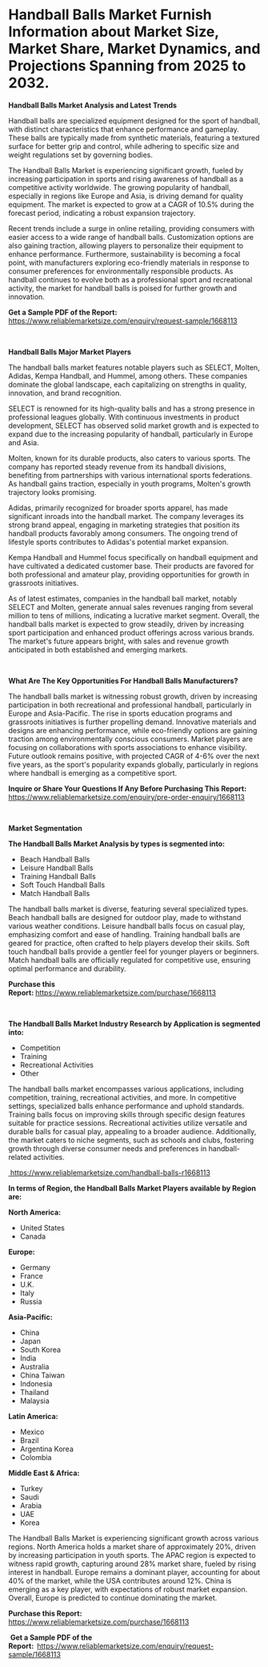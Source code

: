 <p><h1>Handball Balls Market Furnish Information about Market Size, Market Share, Market Dynamics, and Projections Spanning from 2025 to 2032.</h1></p><p><strong>Handball Balls Market Analysis and Latest Trends</strong></p>
<p><p>Handball balls are specialized equipment designed for the sport of handball, with distinct characteristics that enhance performance and gameplay. These balls are typically made from synthetic materials, featuring a textured surface for better grip and control, while adhering to specific size and weight regulations set by governing bodies. </p><p>The Handball Balls Market is experiencing significant growth, fueled by increasing participation in sports and rising awareness of handball as a competitive activity worldwide. The growing popularity of handball, especially in regions like Europe and Asia, is driving demand for quality equipment. The market is expected to grow at a CAGR of 10.5% during the forecast period, indicating a robust expansion trajectory.</p><p>Recent trends include a surge in online retailing, providing consumers with easier access to a wide range of handball balls. Customization options are also gaining traction, allowing players to personalize their equipment to enhance performance. Furthermore, sustainability is becoming a focal point, with manufacturers exploring eco-friendly materials in response to consumer preferences for environmentally responsible products. As handball continues to evolve both as a professional sport and recreational activity, the market for handball balls is poised for further growth and innovation.</p></p>
<p><strong>Get a Sample PDF of the Report:&nbsp;</strong> <a href="https://www.reliablemarketsize.com/enquiry/request-sample/1668113?utm_campaign=3015&utm_medium=2&utm_source=Github&utm_content=ia&utm_term=17042025&utm_id=handball-balls">https://www.reliablemarketsize.com/enquiry/request-sample/1668113</a></p>
<p>&nbsp;</p>
<p><strong>Handball Balls Major Market Players</strong></p>
<p><p>The handball balls market features notable players such as SELECT, Molten, Adidas, Kempa Handball, and Hummel, among others. These companies dominate the global landscape, each capitalizing on strengths in quality, innovation, and brand recognition.</p><p>SELECT is renowned for its high-quality balls and has a strong presence in professional leagues globally. With continuous investments in product development, SELECT has observed solid market growth and is expected to expand due to the increasing popularity of handball, particularly in Europe and Asia.</p><p>Molten, known for its durable products, also caters to various sports. The company has reported steady revenue from its handball divisions, benefiting from partnerships with various international sports federations. As handball gains traction, especially in youth programs, Molten's growth trajectory looks promising.</p><p>Adidas, primarily recognized for broader sports apparel, has made significant inroads into the handball market. The company leverages its strong brand appeal, engaging in marketing strategies that position its handball products favorably among consumers. The ongoing trend of lifestyle sports contributes to Adidas's potential market expansion.</p><p>Kempa Handball and Hummel focus specifically on handball equipment and have cultivated a dedicated customer base. Their products are favored for both professional and amateur play, providing opportunities for growth in grassroots initiatives.</p><p>As of latest estimates, companies in the handball ball market, notably SELECT and Molten, generate annual sales revenues ranging from several million to tens of millions, indicating a lucrative market segment. Overall, the handball balls market is expected to grow steadily, driven by increasing sport participation and enhanced product offerings across various brands. The market's future appears bright, with sales and revenue growth anticipated in both established and emerging markets.</p></p>
<p>&nbsp;</p>
<p><strong>What Are The Key Opportunities For Handball Balls Manufacturers?</strong></p>
<p><p>The handball balls market is witnessing robust growth, driven by increasing participation in both recreational and professional handball, particularly in Europe and Asia-Pacific. The rise in sports education programs and grassroots initiatives is further propelling demand. Innovative materials and designs are enhancing performance, while eco-friendly options are gaining traction among environmentally conscious consumers. Market players are focusing on collaborations with sports associations to enhance visibility. Future outlook remains positive, with projected CAGR of 4-6% over the next five years, as the sport's popularity expands globally, particularly in regions where handball is emerging as a competitive sport.</p></p>
<p><strong>Inquire or Share Your Questions If Any Before Purchasing This Report:</strong> <a href="https://www.reliablemarketsize.com/enquiry/pre-order-enquiry/1668113?utm_campaign=3015&utm_medium=2&utm_source=Github&utm_content=ia&utm_term=17042025&utm_id=handball-balls">https://www.reliablemarketsize.com/enquiry/pre-order-enquiry/1668113</a></p>
<p>&nbsp;</p>
<p><strong>Market Segmentation</strong></p>
<p><strong>The Handball Balls Market Analysis by types is segmented into:</strong></p>
<p><ul><li>Beach Handball Balls</li><li>Leisure Handball Balls</li><li>Training Handball Balls</li><li>Soft Touch Handball Balls</li><li>Match Handball Balls</li></ul></p>
<p><p>The handball balls market is diverse, featuring several specialized types. Beach handball balls are designed for outdoor play, made to withstand various weather conditions. Leisure handball balls focus on casual play, emphasizing comfort and ease of handling. Training handball balls are geared for practice, often crafted to help players develop their skills. Soft touch handball balls provide a gentler feel for younger players or beginners. Match handball balls are officially regulated for competitive use, ensuring optimal performance and durability.</p></p>
<p><strong>Purchase this Report:&nbsp;</strong><a href="https://www.reliablemarketsize.com/purchase/1668113?utm_campaign=3015&utm_medium=2&utm_source=Github&utm_content=ia&utm_term=17042025&utm_id=handball-balls">https://www.reliablemarketsize.com/purchase/1668113</a></p>
<p>&nbsp;</p>
<p><strong>The Handball Balls Market Industry Research by Application is segmented into:</strong></p>
<p><ul><li>Competition</li><li>Training</li><li>Recreational Activities</li><li>Other</li></ul></p>
<p><p>The handball balls market encompasses various applications, including competition, training, recreational activities, and more. In competitive settings, specialized balls enhance performance and uphold standards. Training balls focus on improving skills through specific design features suitable for practice sessions. Recreational activities utilize versatile and durable balls for casual play, appealing to a broader audience. Additionally, the market caters to niche segments, such as schools and clubs, fostering growth through diverse consumer needs and preferences in handball-related activities.</p></p>
<p><a href="https://www.reliablemarketsize.com/handball-balls-r1668113?utm_campaign=3015&utm_medium=2&utm_source=Github&utm_content=ia&utm_term=17042025&utm_id=handball-balls">&nbsp;https://www.reliablemarketsize.com/handball-balls-r1668113</a></p>
<p><strong>In terms of Region, the Handball Balls Market Players available by Region are:</strong></p>
<p>
    <p> <strong> North America: </strong>
        <ul>
            <li>United States</li>
            <li>Canada</li>
        </ul>
        </p> 
    <p> <strong> Europe: </strong>
        <ul>
            <li>Germany</li>
            <li>France</li>
            <li>U.K.</li>
            <li>Italy</li>
            <li>Russia</li>
        </ul>
        </p> 
    <p> <strong> Asia-Pacific: </strong>
        <ul>
            <li>China</li>
            <li>Japan</li>
            <li>South Korea</li>
            <li>India</li>
            <li>Australia</li>
            <li>China Taiwan</li>
            <li>Indonesia</li>
            <li>Thailand</li>
            <li>Malaysia</li>
        </ul>
        </p> 
    <p> <strong> Latin America: </strong>
        <ul>
            <li>Mexico</li>
            <li>Brazil</li>
            <li>Argentina Korea</li>
            <li>Colombia</li>
        </ul>
        </p> 
    <p> <strong> Middle East & Africa: </strong>
        <ul>
            <li>Turkey</li>
            <li>Saudi</li>
            <li>Arabia</li>
            <li>UAE</li>
            <li>Korea</li>
        </ul>
    </p>
    </p>
<p><p>The Handball Balls Market is experiencing significant growth across various regions. North America holds a market share of approximately 20%, driven by increasing participation in youth sports. The APAC region is expected to witness rapid growth, capturing around 28% market share, fueled by rising interest in handball. Europe remains a dominant player, accounting for about 40% of the market, while the USA contributes around 12%. China is emerging as a key player, with expectations of robust market expansion. Overall, Europe is predicted to continue dominating the market.</p></p>
<p><strong>Purchase this Report: </strong><a href="https://www.reliablemarketsize.com/purchase/1668113?utm_campaign=3015&utm_medium=2&utm_source=Github&utm_content=ia&utm_term=17042025&utm_id=handball-balls">https://www.reliablemarketsize.com/purchase/1668113</a></p>
<p>&nbsp;<strong>Get a Sample PDF of the Report:&nbsp;&nbsp;</strong><a href="https://www.reliablemarketsize.com/enquiry/request-sample/1668113?utm_campaign=3015&utm_medium=2&utm_source=Github&utm_content=ia&utm_term=17042025&utm_id=handball-balls">https://www.reliablemarketsize.com/enquiry/request-sample/1668113</a></p>
<p><strong></strong></p>
<p><p></p><p></p><p></p></p>
